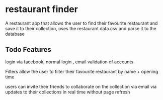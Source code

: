 # restaurant finder 

A restaurant app that allows the user to find their favourite restaurant and save it to their collection,
uses the restaurant data.csv and parse it to the database


## Todo Features

login via facebook, normal login , email validation of accounts

Filters allow the user to filter their favourite restaurant by name + opening time

users can invite their friends to collaborate on the collection via email via updates to their collections in real time without page refresh
